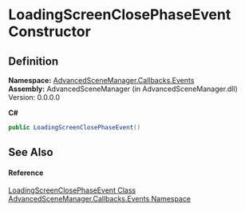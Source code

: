 # LoadingScreenClosePhaseEvent Constructor




## Definition
**Namespace:** <a href="N_AdvancedSceneManager_Callbacks_Events">AdvancedSceneManager.Callbacks.Events</a>  
**Assembly:** AdvancedSceneManager (in AdvancedSceneManager.dll) Version: 0.0.0.0

**C#**
``` C#
public LoadingScreenClosePhaseEvent()
```



## See Also


#### Reference
<a href="T_AdvancedSceneManager_Callbacks_Events_LoadingScreenClosePhaseEvent">LoadingScreenClosePhaseEvent Class</a>  
<a href="N_AdvancedSceneManager_Callbacks_Events">AdvancedSceneManager.Callbacks.Events Namespace</a>  
